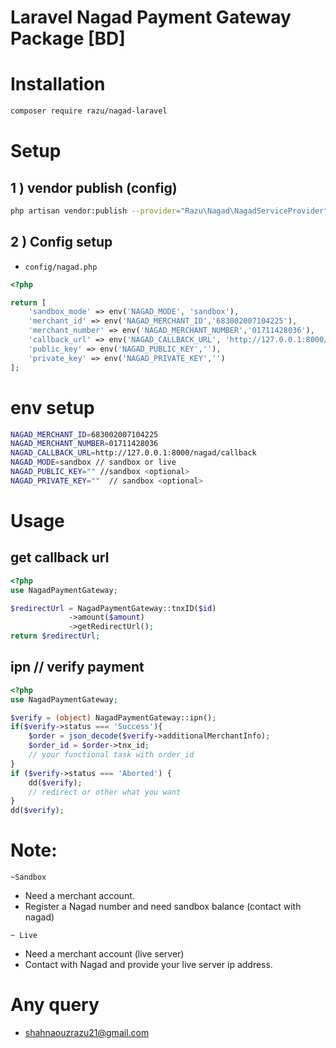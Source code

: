 # Laravel Nagad Payment Gateway Package [BD]

# Installation

```bash
composer require razu/nagad-laravel
```

# Setup

## 1 ) vendor publish (config)

```bash
php artisan vendor:publish --provider="Razu\Nagad\NagadServiceProvider" --tag=config
```

## 2 ) Config setup

- `config/nagad.php`

```php
<?php

return [
    'sandbox_mode' => env('NAGAD_MODE', 'sandbox'),
    'merchant_id' => env('NAGAD_MERCHANT_ID','683002007104225'),
    'merchant_number' => env('NAGAD_MERCHANT_NUMBER','01711428036'),
    'callback_url' => env('NAGAD_CALLBACK_URL', 'http://127.0.0.1:8000/nagad/callback'),
    'public_key' => env('NAGAD_PUBLIC_KEY',''),
    'private_key' => env('NAGAD_PRIVATE_KEY','')
];
```

# env setup

```bash
NAGAD_MERCHANT_ID=683002007104225
NAGAD_MERCHANT_NUMBER=01711428036
NAGAD_CALLBACK_URL=http://127.0.0.1:8000/nagad/callback
NAGAD_MODE=sandbox // sandbox or live
NAGAD_PUBLIC_KEY="" //sandbox <optional>
NAGAD_PRIVATE_KEY=""  // sandbox <optional>
```

# Usage

## get callback url

```php
<?php
use NagadPaymentGateway;

$redirectUrl = NagadPaymentGateway::tnxID($id)
             ->amount($amount)
             ->getRedirectUrl();
return $redirectUrl;
```

## ipn // verify payment

```php
<?php
use NagadPaymentGateway;

$verify = (object) NagadPaymentGateway::ipn();
if($verify->status === 'Success'){
    $order = json_decode($verify->additionalMerchantInfo);
    $order_id = $order->tnx_id;
    // your functional task with order_id
}
if ($verify->status === 'Aborted') {
    dd($verify);
    // redirect or other what you want
}
dd($verify);

```

# Note:

`~Sandbox`

- Need a merchant account.
- Register a Nagad number and need sandbox balance (contact with nagad)

`~ Live`

- Need a merchant account (live server)
- Contact with Nagad and provide your live server ip address.

# Any query

- shahnaouzrazu21@gmail.com
